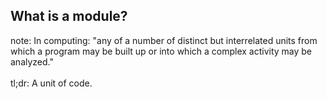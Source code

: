 ##  What is a module?

note:
    In computing:
    "any of a number of distinct but interrelated units from which a program may be built up or into which a complex activity may be analyzed."
    <br><br>
    tl;dr: A unit of code.
